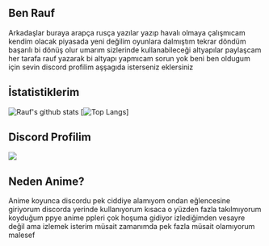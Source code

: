 ## Ben Rauf

Arkadaşlar buraya arapça rusça yazılar yazıp havalı olmaya çalışmıcam kendim olacak piyasada yeni değilim oyunlara dalmıştım tekrar döndüm başarılı bi dönüş olur umarım sizlerinde kullanabileceği altyapılar paylaşcam her tarafa rauf yazarak bi altyapı yapmıcam sorun yok beni ben oldugum için sevin discord profilim aşşagıda isterseniz eklersiniz 

## İstatistiklerim  
![Rauf's github stats](https://github-readme-stats.vercel.app/api?username=Rauffff&show_icons=true&theme=dark)
[![Top Langs](https://github-readme-stats.vercel.app/api/top-langs/?username=Rauffff&show_icons=true&theme=dark)]

## Discord Profilim

<a href="https://discord.com/users/818901891341090876" title="Discord Profile"><img src="https://lanyard-profile-readme.vercel.app/api/818901891341090876"></a>

## Neden Anime?

Anime koyunca discordu pek ciddiye alamıyom ondan eğlencesine giriyorum discorda yerinde kullanıyorum kısaca o yüzden fazla takılmıyorum koyduğum ppye anime ppleri çok hoşuma gidiyor izlediğimden vesayre değil ama izlemek isterim müsait zamanımda pek fazla müsait olamıyorum malesef 
